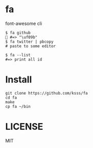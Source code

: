 fa
===

font-awesome cli

```
$ fa github
 #=> "\uf09b"
$ fa twitter | pbcopy
# paste to some editor
```

```
$ fa --list
#=> print all id
```

# Install

```
git clone https://github.com/ksss/fa
cd fa
make
cp fa ~/bin
```

# LICENSE

MIT
